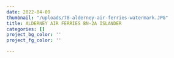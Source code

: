 ```yaml
---
date: 2022-04-09
thumbnail: "/uploads/78-alderney-air-ferries-watermark.JPG"
title: ALDERNEY AIR FERRIES BN-2A ISLANDER
categories: []
project_bg_color: ''
project_fg_color: ''

---
```

